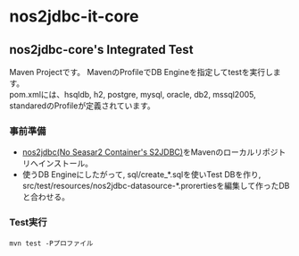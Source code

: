 # nos2jdbc-it-core
## nos2jdbc-core's Integrated Test
Maven Projectです。 MavenのProfileでDB Engineを指定してtestを実行します。   
pom.xmlには、hsqldb, h2, postgre, mysql, oracle, db2, mssql2005, standaredのProfileが定義されています。   
### 事前準備
* [nos2jdbc(No Seasar2 Container's S2JDBC)](https://github.com/ns2j/nos2jdbc)をMavenのローカルリポジトリへインストール。   
* 使うDB Engineにしたがって, sql/create_\*.sqlを使いTest DBを作り,
src/test/resources/nos2jdbc-datasource-\*.prorertiesを編集して作ったDBと合わせる。   
### Test実行
`mvn test -Pプロファイル`   
